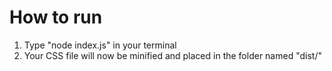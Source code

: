 # How to run

1. Type "node index.js" in your terminal
2. Your CSS file will now be minified and placed in the folder named "dist/"
